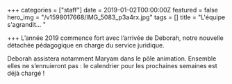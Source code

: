 +++
categories = ["staff"]
date = 2019-01-02T00:00:00Z
featured = false
hero_img = "/v1598017668/IMG_5083_p3a4rx.jpg"
tags = []
title = "L'équipe s'agrandit... "

+++
L’année 2019 commence fort avec l’arrivée de Deborah, notre nouvelle détachée pédagogique en charge du service juridique.

Deborah assistera notamment Maryam dans le pôle animation. Ensemble elles ne s’ennuieront pas : le calendrier pour les prochaines semaines est déjà chargé !